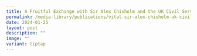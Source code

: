 ```yaml
---
title: A Fruitful Exchange with Sir Alex Chisholm and the UK Civil Service
permalink: /media-library/publications/vital-sir-alex-chisholm-uk-civil-service/
date: 2024-01-25
layout: post
description: ""
image: ""
variant: tiptap
---
```

